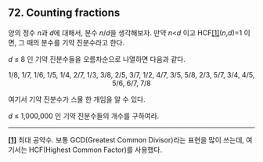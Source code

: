 ## 72. Counting fractions

양의 정수 <var>n</var>과 <var>d</var>에 대해서, 분수 <var>n</var>/<var>d</var>을 생각해보자. 만약 <var>n</var><<var>d</var> 이고 HCF<a id="footnote-ref-1" href="#footnote-1">[1]</a>(<var>n</var>,<var>d</var>)=1 이면, 그 때의 분수를 기약 진분수라고 한다.

<var>d</var> &le; 8 인 기약 진분수들을 오름차순으로 나열하면 다음과 같다.

<p align="center">
  1/8, 1/7, 1/6, 1/5, 1/4, 2/7, 1/3, 3/8, 2/5, 3/7, 1/2, 4/7, 3/5, 5/8, 2/3, 5/7, 3/4, 4/5, 5/6, 6/7, 7/8
</p>

여기서 기약 진분수가 스물 한 개임을 알 수 있다.

<var>d</var> &le; 1,000,000 인 기약 진분수들의 개수를 구하여라.

---

<a id="footnote-1" href="#footnote-ref-1">**[1]**</a> 최대 공약수. 보통 GCD(Greatest Common Divisor)라는 표현을 많이 쓰는데, 여기서는 HCF(Highest Common Factor)를 사용했다.
